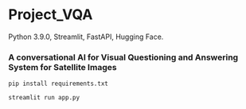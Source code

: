 # Project_VQA

Python 3.9.0, 
Streamlit, 
FastAPI, 
Hugging Face.

### A conversational AI for Visual Questioning and Answering System for Satellite Images

`pip install requirements.txt`

`streamlit run app.py`
